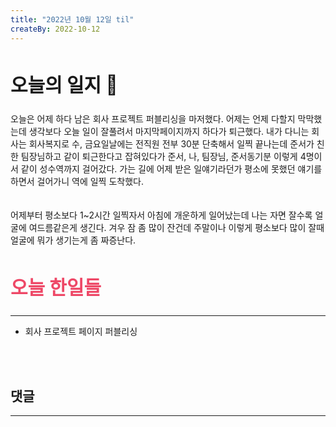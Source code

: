 ```yaml
---
title: "2022년 10월 12일 til"
createBy: 2022-10-12
---
```



##  <h2 style="font-size: 30px">오늘의 일지 🎪</h2>
오늘은 어제 하다 남은 회사 프로젝트 퍼블리싱을 마저했다. 어제는 언제 다할지 막막했는데 생각보다 오늘 일이 잘풀려서 마지막페이지까지 하다가 퇴근했다. 내가 다니는 회사는 회사복지로 수, 금요일날에는 전직원 전부 30분 단축해서 일찍 끝나는데 준서가 친한 팀장님하고 같이 퇴근한다고 잡혀있다가 준서, 나, 팀장님, 준서동기분 이렇게 4명이서 같이 성수역까지 걸어갔다. 가는 길에 어제 받은 일얘기라던가 평소에 못했던 얘기를 하면서 걸어가니 역에 일찍 도착했다.  
<br>
<br>
어제부터 평소보다 1~2시간 일찍자서 아침에 개운하게 일어났는데 나는 자면 잘수록 얼굴에 여드름같은게 생긴다. 겨우 잠 좀 많이 잔건데 주말이나 이렇게 평소보다 많이 잘때 얼굴에 뭐가 생기는게 좀 짜증난다.


## <h2 style="color: #ee4867; font-size: 30px">오늘 한일들</h2>
--- 
- 회사 프로젝트 페이지 퍼블리싱

<br>
<br>

## 댓글
---
<br>

<Comment />
